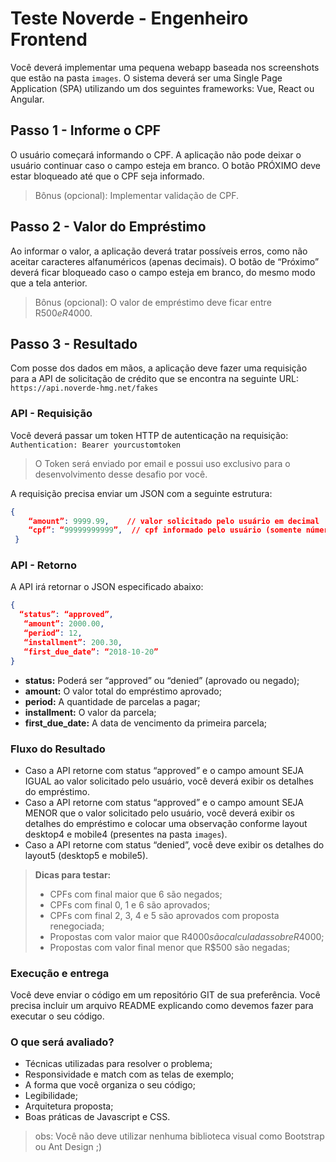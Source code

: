 Teste Noverde - Engenheiro Frontend
===============	

Você deverá implementar uma pequena webapp baseada nos screenshots que estão na pasta `images`.  O sistema deverá ser uma Single Page Application (SPA) utilizando um dos seguintes frameworks: Vue, React ou Angular.


## Passo 1 - Informe o CPF

O usuário começará informando o CPF. A aplicação não pode deixar o usuário continuar caso o campo esteja em branco.  O botão PRÓXIMO deve estar bloqueado até que o CPF seja informado.

> Bônus (opcional): Implementar validação de CPF.

## Passo 2 - Valor do Empréstimo
Ao informar o valor, a aplicação deverá tratar possíveis erros, como não aceitar caracteres alfanuméricos (apenas decimais). O botão de “Próximo” deverá ficar bloqueado caso o campo esteja em branco, do mesmo modo que a tela anterior.

> Bônus (opcional): O valor de empréstimo deve ficar entre R$500 e R$4000.

## Passo 3 - Resultado
Com posse dos dados em mãos, a aplicação deve fazer uma requisição para a API de
solicitação de crédito que se encontra na seguinte URL:  `https://api.noverde-hmg.net/fakes` 

### API - Requisição

Você deverá passar um token HTTP de autenticação na requisição: `Authentication: Bearer yourcustomtoken`

> O Token será enviado por email e possui uso exclusivo para o desenvolvimento desse desafio por você.

A requisição precisa enviar um JSON com a seguinte estrutura:

```json
{
    “amount”: 9999.99,    // valor solicitado pelo usuário em decimal
    “cpf”: “99999999999”,  // cpf informado pelo usuário (somente números) 
 }
```

### API - Retorno
A API irá retornar o JSON especificado abaixo:
```json
{
  “status”: “approved”,
   “amount”: 2000.00,
   “period”: 12,
   “installment”: 200.30,
   “first_due_date”: “2018-10-20” 
}
```

- **status:** Poderá ser “approved” ou “denied” (aprovado ou negado);
- **amount:** O valor total do empréstimo aprovado;
- **period:** A quantidade de parcelas a pagar;
- **installment:** O valor da parcela;
- **first_due_date:** A data de vencimento da primeira parcela;

### Fluxo do Resultado
- Caso a API retorne com status “approved” e o campo amount SEJA IGUAL ao valor solicitado pelo usuário, você deverá exibir os detalhes do empréstimo.
- Caso a API retorne com status “approved” e o campo amount SEJA MENOR que o valor solicitado pelo usuário, você deverá exibir os detalhes do empréstimo e colocar uma observação conforme layout desktop4 e mobile4 (presentes na pasta `images`).
- Caso a API retorne com status “denied”, você deve exibir os detalhes do layout5 (desktop5 e mobile5).

> **Dicas para testar:** 
> - CPFs com final maior que 6 são negados;
> - CPFs com final 0, 1 e 6 são aprovados; 
> - CPFs com final 2, 3, 4 e 5 são aprovados com proposta renegociada;
> - Propostas com valor maior que R$4000 são calculadas sobre R$4000;
> - Propostas com valor final menor que R$500 são negadas;

### Execução e entrega
Você deve enviar o código em um repositório GIT de sua preferência. Você precisa incluir um arquivo README explicando como devemos fazer para executar o seu código.

### O que será avaliado?
- Técnicas utilizadas para resolver o problema;
- Responsividade e match com as telas de exemplo;
- A forma que você organiza o seu código;
- Legibilidade;
- Arquitetura proposta;
- Boas práticas de Javascript e CSS.

> obs: Você não deve utilizar nenhuma biblioteca visual como Bootstrap ou Ant Design ;)